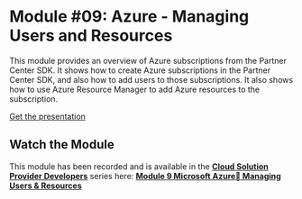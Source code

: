 # Module #09: Azure - Managing Users and Resources

This module provides an overview of Azure subscriptions from the Partner Center SDK. It shows how to create Azure subscriptions in the Partner Center SDK, and also how to add users to those subscriptions. It also shows how to use Azure Resource Manager to add Azure resources to the subscription.

[Get the presentation](mod-09-azure.pptx)

## Watch the Module

This module has been recorded and is available in the **[Cloud Solution Provider Developers](https://channel9.msdn.com/Series/cspdev)** series here: **[Module 9 Microsoft Azure Managing Users & Resources](https://channel9.msdn.com/Series/cspdev/Module-9-Microsoft-Azure-Managing-Users--Resources)**